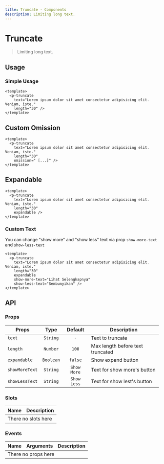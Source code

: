 ```yaml
---
title: Truncate · Components
description: Limiting long text.
---
```


<script setup>
  import pTruncate from './Truncate.vue'
</script>

# Truncate

> Limiting long text.

## Usage

### Simple Usage

<preview>
  <p-truncate
    text="Lorem ipsum dolor sit amet consectetur adipisicing elit. Veniam, iste."
    length="30" />
</preview>

```vue
<template>
  <p-truncate
    text="Lorem ipsum dolor sit amet consectetur adipisicing elit. Veniam, iste."
    length="30" />
</template>
```

## Custom Omission

<preview>
  <p-truncate
    text="Lorem ipsum dolor sit amet consectetur adipisicing elit. Veniam, iste."
    length="30"
    omission=" [...]" />
</preview>

```vue
<template>
  <p-truncate
    text="Lorem ipsum dolor sit amet consectetur adipisicing elit. Veniam, iste."
    length="30"
    omission=" [...]" />
</template>
```

## Expandable

<preview>
  <p-truncate
    text="Lorem ipsum dolor sit amet consectetur adipisicing elit. Veniam, iste."
    length="30"
    expandable />
</preview>

```vue
<template>
  <p-truncate
    text="Lorem ipsum dolor sit amet consectetur adipisicing elit. Veniam, iste."
    length="30"
    expandable />
</template>
```

### Custom Text

You can change "show more" and "show less" text via prop `show-more-text` and `show-less-text`

<preview>
  <p-truncate
    text="Lorem ipsum dolor sit amet consectetur adipisicing elit. Veniam, iste."
    length="30"
    expandable
    show-more-text="Lihat Selengkapnya"
    show-less-text="Sembunyikan" />
</preview>

```vue
<template>
  <p-truncate
    text="Lorem ipsum dolor sit amet consectetur adipisicing elit. Veniam, iste."
    length="30"
    expandable
    show-more-text="Lihat Selengkapnya"
    show-less-text="Sembunyikan" />
</template>
```

## API

### Props

| Props          |   Type    |   Default   | Description                      |
|----------------|:---------:|:-----------:|----------------------------------|
| `text`         | `String`  |     `-`     | Text to truncate                 |
| `length`       | `Number`  |    `100`    | Max length before text truncated |
| `expandable`   | `Boolean` |   `false`   | Show expand button               |
| `showMoreText` | `String`  | `Show More` | Text for show more's button      |
| `showLessText` | `String`  | `Show Less` | Text for show lest's button      |

### Slots

<table>
  <thead>
    <tr>
      <th>Name</th>
      <th>Description</th>
    </tr>
  </thead>
  <tbody>
    <tr>
      <td colspan="2" class="text-center">There no slots here</td>
    </tr>
  </tbody>
</table>

### Events

<table>
  <thead>
    <tr>
      <th>Name</th>
      <th>Arguments</th>
      <th>Description</th>
    </tr>
  </thead>
  <tbody>
    <tr>
      <td colspan="3" class="text-center">There no props here</td>
    </tr>
  </tbody>
</table>
